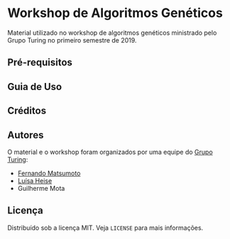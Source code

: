 # Workshop de Algoritmos Genéticos

Material utilizado no workshop de algoritmos genéticos ministrado pelo Grupo Turing
no primeiro semestre de 2019.

## Pré-requisitos

## Guia de Uso

## Créditos

## Autores

O material e o workshop foram organizados por uma equipe do [Grupo Turing](https://github.com/GrupoTuringCodes):

- [Fernando Matsumoto](https://github.com/fernandokm)
- [Luísa Heise](https://github.com/luisaheise)
- Guilherme Mota

## Licença

Distribuído sob a licença MIT. Veja `LICENSE` para mais informações.

